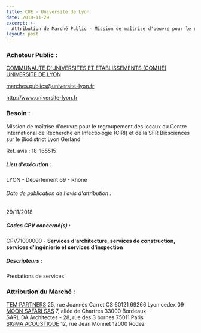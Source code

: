 ```yaml
---
title: CUE - Université de Lyon
date: 2018-11-29
excerpt: >-
  Attribution de Marché Public - Mission de maîtrise d'oeuvre pour le regroupement des locaux du Centre International de Recherche en Infectiologie (CIRI) et de la SFR Biosciences sur le Biodistrict Lyon Gerland
layout: post
---
```


### Acheteur Public : 
<a href="/acheteur-32/siren-130021363"> COMMUNAUTE D'UNIVERSITES ET ETABLISSEMENTS (COMUE) UNIVERSITE DE LYON</a><br/>



marches.publics@universite-lyon.fr


http://www.universite-lyon.fr
### Besoin :

Mission de maîtrise d'oeuvre pour le regroupement des locaux du Centre International de Recherche en Infectiologie (CIRI) et de la SFR Biosciences sur le Biodistrict Lyon Gerland

Ref. avis : 18-165515


##### Lieu d'exécution :

LYON - Département 69 - Rhône

###### Date de publication de l'avis d'attribution : 
29/11/2018

##### Codes CPV concerné(s) :
CPV71000000 - **Services d'architecture, services de construction, services d'ingénierie et services d'inspection** <br/>

##### Descripteurs :
Prestations de services <br/>

### Attribution du Marché :
<a href="/entreprise-262/siren-451587562"> TEM PARTNERS</a>    25, rue Joannès Carret CS 60121 69266 Lyon cedex 09 <br/>
<a href="/entreprise-262/siren-444177935"> MOON SAFARI SAS</a>    7, allée de Chartres 33000 Bordeaux <br/>
SARL DA Architectes - 28, rue des 3 bornes 75011 Paris <br/>
<a href="/entreprise-266/siren-518169347"> SIGMA ACOUSTIQUE</a>    12, rue Jean Monnet 12000 Rodez <br/>
